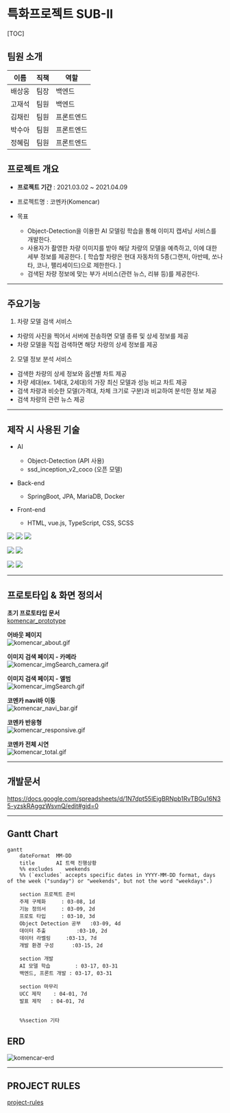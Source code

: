 # 특화프로젝트 SUB-II

[TOC]

## 팀원 소개

| 이름   | 직책 | 역할       |
| ------ | ---- | ---------- |
| 배상웅 | 팀장 | 백엔드     |
| 고재석 | 팀원 | 백엔드     |
| 김채린 | 팀원 | 프론트엔드 |
| 박수아 | 팀원 | 프론트엔드 |
| 정혜림 | 팀원 | 프론트엔드 |

## 프로젝트 개요

- **프로젝트 기간** : 2021.03.02 ~ 2021.04.09
- 프로젝트명 : 코멘카(Komencar)

- 목표
  - Object-Detection을 이용한 AI 모델링 학습을 통해 이미지 캡셔닝 서비스를 개발한다.
  - 사용자가 촬영한 차량 이미지를 받아 해당 차량의 모델을 예측하고, 이에 대한 세부 정보를 제공한다.
    [ 학습할 차량은 현대 자동차의 5종(그랜저, 아반떼, 쏘나타, 코나, 팰리세이드)으로 제한한다. ]
  - 검색된 차량 정보에 맞는 부가 서비스(관련 뉴스, 리뷰 등)를 제공한다.

---

## 주요기능

1.  차량 모델 검색 서비스

- 차량의 사진을 찍어서 서버에 전송하면 모델 종류 및 상세 정보를 제공
- 차량 모델을 직접 검색하면 해당 차량의 상세 정보를 제공

2.  모델 정보 분석 서비스

- 검색한 차량의 상세 정보와 옵션별 차트 제공
- 차량 세대(ex. 1세대, 2세대)의 가장 최신 모델과 성능 비교 차트 제공
- 검색 차량과 비슷한 모델(가격대, 차체 크기로 구분)과 비교하여 분석한 정보 제공
- 검색 차량의 관련 뉴스 제공

---

## **제작 시** **사용된 기술**

- AI

  - Object-Detection (API 사용)
  - ssd_inception_v2_coco (오픈 모델)

- Back-end

  - SpringBoot, JPA, MariaDB, Docker

- Front-end
  - HTML, vue.js, TypeScript, CSS, SCSS

<img src="https://img.shields.io/badge/Spring-success?style=flat-square&logo=Spring&logoColor=white"/></a>
<img src="https://img.shields.io/badge/IntelliJ-9cf?style=flat-square&logo=intelliJ IDEA&logoColor=white"/></a>
<img src="https://img.shields.io/badge/Gradle-inactive?style=flat-square&logo=Gradle&logoColor=white"/></a>

<img src="https://img.shields.io/badge/Vue.js-green?style=flat-square&logo=Vue.js&logoColor=white"/></a>
<img src="https://img.shields.io/badge/VSCode-informational?style=flat-square&logo=Visual Studio Code&logoColor=white"/></a>

<img src="https://img.shields.io/badge/MariaDB-informational?style=flat-square&logo=MariaDB&logoColor=white"/></a>
<img src="https://img.shields.io/badge/Docker-informational?style=flat-square&logo=Docker&logoColor=white"/></a>

---

## 프로토타입 & 화면 정의서

**초기 프로토타입 문서**  
[komencar_prototype](https://github.com/Hyelme/Komencar/blob/master/Prototype/Komencar_%ED%94%84%EB%A1%9C%ED%86%A0%ED%83%80%EC%9E%85.md)

**어바웃 페이지**  
![komencar_about.gif](README.assets/komencar_about.gif)

**이미지 검색 페이지 - 카메라**  
![komencar_imgSearch_camera.gif](README.assets/komencar_imgSearch_camera.GIF)

**이미지 검색 페이지 - 앨범**  
![komencar_imgSearch.gif](README.assets/komencar_imgSearch.GIF)

**코멘카 navi바 이동**  
![komencar_navi_bar.gif](README.assets/komencar_navi_bar.GIF)

**코멘카 반응형**  
![komencar_responsive.gif](README.assets/komencar_responsive.GIF)

**코멘카 전체 시연**  
![komencar_total.gif](README.assets/komencar_total.GIF)

---

## 개발문서

https://docs.google.com/spreadsheets/d/1N7dpt55lEjgBRNpb1RvTBGu16N35-yzskRAggzWsvnQ/edit#gid=0

---

## Gantt Chart

```mermaid
gantt
    dateFormat  MM-DD
    title       AI 트랙 진행상황
    %% excludes    weekends
    %% (`excludes` accepts specific dates in YYYY-MM-DD format, days of the week ("sunday") or "weekends", but not the word "weekdays".)

    section 프로젝트 준비
    주제 구체화     : 03-08, 1d
    기능 정의서     : 03-09, 2d
    프로토 타입     : 03-10, 3d
    Object Detection 공부	  :03-09, 4d
    데이터 추출			:03-10, 2d
    데이터 라벨링		:03-13, 7d
    개발 환경 구성      :03-15, 2d

    section 개발
    AI 모델 학습        : 03-17, 03-31
    백엔드, 프론트 개발 : 03-17, 03-31

    section 마무리
    UCC 제작    : 04-01, 7d
    발표 제작   : 04-01, 7d


    %%section 기타
```

## ERD

![komencar-erd](README.assets/komencar-erd.png)

---

## PROJECT RULES

[project-rules](https://github.com/Hyelme/Komencar/blob/master/project_rule.md)
